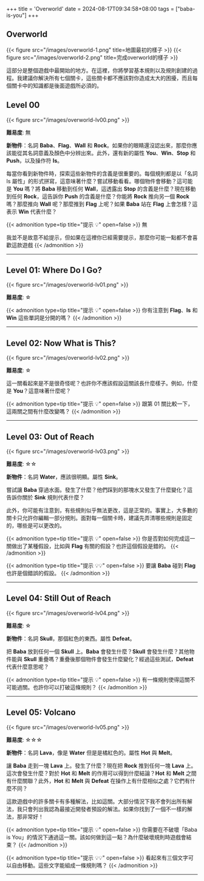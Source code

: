 +++
title = 'Overworld'
date = 2024-08-17T09:34:58+08:00
tags = ["baba-is-you"]
+++

## Overworld

{{< figure src="/images/overworld-1.png" title=地圖最初的樣子 >}}
{{< figure src="/images/overworld-2.png" title=完成overworld的樣子 >}}

這部分是整個遊戲中最開始的地方。在這裡，你將學習基本規則以及規則創建的過程。我建議你解決所有七個關卡，這些關卡都不應該對你造成太大的困擾，而且每個關卡中的知識都是後面遊戲所必須的。

## Level 00

{{< figure src="/images/overworld-lv00.png" >}}

**難易度**: 無

**新物件**：名詞 **Baba**、**Flag**、**Wall** 和 **Rock**。如果你的眼睛還沒認出來，那麼你應該能從其名詞意義及顏色中分辨出來。此外，還有新的屬性 **You**、**Win**、**Stop** 和 **Push**，以及操作符 **Is**。

每當你看到新物件時，探索這些新物件的含義是很重要的。每個規則都是以「名詞 Is 屬性」的形式拼寫，這意味著什麼？嘗試移動看看。哪個物件會移動？這可能是 **You** 嗎？將 **Baba** 移動到任何 **Wall**，這透露出 **Stop** 的含義是什麼？現在移動到任何 **Rock**，這告訴你 **Push** 的含義是什麼？你能將 **Rock** 推向另一個 **Rock** 嗎？那麼推向 **Wall** 呢？那麼推到 **Flag** 上呢？如果 **Baba** 站在 **Flag** 上會怎樣？這表示 **Win** 代表什麼？

{{< admonition type=tip title="提示 💡" open=false >}}
無

我並不是故意不給提示，但如果在這裡你已經需要提示，那麼你可能一點都不會喜歡這款遊戲
{{< /admonition >}}

___

## Level 01: Where Do I Go?

{{< figure src="/images/overworld-lv01.png" >}}

**難易度**: ☆

{{< admonition type=tip title="提示 💡" open=false >}}
你有注意到 **Flag**、**Is** 和 **Win** 這些單詞是分開的嗎？
{{< /admonition >}}

___

## Level 02: Now What is This?

{{< figure src="/images/overworld-lv02.png" >}}

**難易度**: ☆

這一關看起來是不是很奇怪呢？也許你不應該假設這關該長什麼樣子。例如，什麼是 **You**？這意味著什麼呢？

{{< admonition type=tip title="提示 💡" open=false >}}
跟第 01 關比較一下，這兩關之間有什麼改變嗎？
{{< /admonition >}}


___

## Level 03: Out of Reach

{{< figure src="/images/overworld-lv03.png" >}}

**難易度**: ☆☆

**新物件**：名詞 **Water**，應該很明顯。屬性 **Sink**。

嘗試讓 **Baba** 穿過水面。發生了什麼？他們踩到的那塊水又發生了什麼變化？這告訴你關於 **Sink** 規則代表什麼？

此外，你可能有注意到，有些規則似乎無法更改，這是正常的。事實上，大多數的關卡只允許你編輯一部分規則。面對每一個關卡時，建議先弄清哪些規則是固定的，哪些是可以更改的。

{{< admonition type=tip title="提示 💡" open=false >}}
你是否對如何完成這一關做出了某種假設，比如與 **Flag** 有關的假設？也許這個假設是錯的。
{{< /admonition >}}

{{< admonition type=tip title="提示 💡💡" open=false >}}
要讓 **Baba** 碰到 **Flag** 也許是個錯誤的假設。
{{< /admonition >}}

___

## Level 04: Still Out of Reach

{{< figure src="/images/overworld-lv04.png" >}}

**難易度**: ☆

**新物件**：名詞 **Skull**，那個紅色的東西。屬性 **Defeat**。

把 **Baba** 放到任何一個 **Skull** 上。**Baba** 會發生什麼？**Skull** 會發生什麼？其他物件能與 **Skull** 重疊嗎？重疊後那個物件會發生什麼變化？經過這些測試，**Defeat** 代表什麼意思呢？

{{< admonition type=tip title="提示 💡" open=false >}}
有一條規則使得這關不可能過關。也許你可以打破這條規則？
{{< /admonition >}}

___

## Level 05: Volcano

{{< figure src="/images/overworld-lv05.png" >}}

**難易度**: ☆☆☆

**新物件**：名詞 **Lava**，像是 **Water** 但是是橘紅色的。屬性 **Hot** 與 **Melt**。

讓 **Baba** 走到一塊 **Lava** 上。發生了什麼？現在把 **Rock** 推到任何一塊 **Lava** 上。這次會發生什麼？對於 **Hot** 和 **Melt** 的作用可以得到什麼結論？**Hot** 和 **Melt** 之間有什麼關聯？此外，**Hot** 和 **Melt** 與 **Defeat** 在操作上有什麼相似之處？它們有什麼不同？

這款遊戲中的許多關卡有多種解法，比如這關。大部分情況下我不會列出所有解法，我只會列出我認為最接近開發者預設的解法。如果你找到了一個不一樣的解法，那非常好！

{{< admonition type=tip title="提示 💡" open=false >}}
你需要在不破壞「Baba is You」的情況下通過這一關。該如何做到這一點？為什麼破壞規則時遊戲會結束？
{{< /admonition >}}

{{< admonition type=tip title="提示 💡💡" open=false >}}
看起來有三個文字可以自由移動。這些文字能組成一條規則嗎？
{{< /admonition >}}

___